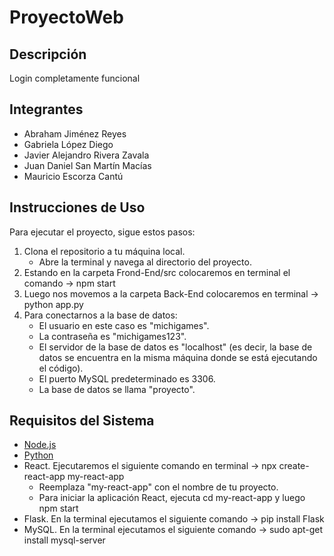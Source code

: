 # ProyectoWeb

## Descripción
Login completamente funcional

## Integrantes
- Abraham Jiménez Reyes
- Gabriela López Diego
- Javier Alejandro Rivera Zavala
- Juan Daniel San Martín Macías
- Mauricio Escorza Cantú


## Instrucciones de Uso
Para ejecutar el proyecto, sigue estos pasos:

1. Clona el repositorio a tu máquina local.
   - Abre la terminal y navega al directorio del proyecto.
3. Estando en la carpeta Frond-End/src colocaremos en terminal el comando -> npm start
4. Luego nos movemos a la carpeta Back-End colocaremos en terminal -> python app.py
5. Para conectarnos a la base de datos:
   - El usuario en este caso es "michigames".
   - La contraseña es "michigames123".
   - El servidor de la base de datos es "localhost" (es decir, la base de datos se encuentra en la misma máquina donde se está ejecutando el código).
   - El puerto MySQL predeterminado es 3306.
   - La base de datos se llama "proyecto".

## Requisitos del Sistema
- [Node.js](https://nodejs.org/en)
- [Python](https://www.python.org/downloads/)
- React. Ejecutaremos el siguiente comando en terminal -> npx create-react-app my-react-app
  - Reemplaza "my-react-app" con el nombre de tu proyecto.
  - Para iniciar la aplicación React, ejecuta cd my-react-app y luego npm start
- Flask. En la terminal ejecutamos el siguiente comando -> pip install Flask
- MySQL. En la terminal ejecutamos el siguiente comando -> sudo apt-get install mysql-server
